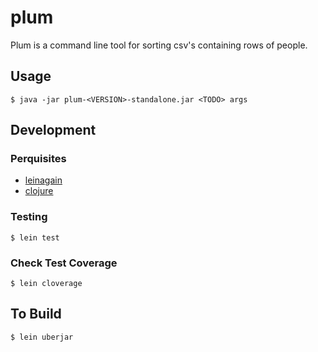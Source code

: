 # plum

Plum is a command line tool for sorting csv's containing rows of people.

## Usage

    $ java -jar plum-<VERSION>-standalone.jar <TODO> args

## Development

### Perquisites

* [leinagain](https://leiningen.org/#install)
* [clojure](https://clojure.org/guides/getting_started)

### Testing

    $ lein test
 
### Check Test Coverage

    $ lein cloverage
    
## To Build

    $ lein uberjar
